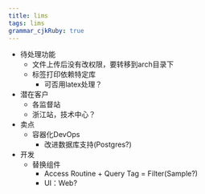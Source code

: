 ```yaml
---
title: lims 
tags: lims
grammar_cjkRuby: true
---
```


 - 待处理功能
   - 文件上传后没有改权限，要转移到arch目录下
   - 标签打印依赖特定库
     - 可否用latex处理？
 - 潜在客户
	 - 各监督站
	 - 浙江站，技术中心？
 - 卖点
	 - 容器化DevOps
		 - 改进数据库支持(Postgres?)
 - 开发
	 - 替换组件
		 - Access Routine + Query Tag = Filter(Sample?)
		 - UI：Web?